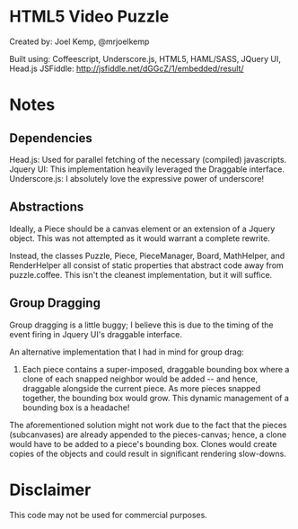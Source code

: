 HTML5 Video Puzzle
======
Created by: Joel Kemp, @mrjoelkemp

Built using: Coffeescript, Underscore.js, HTML5, HAML/SASS, JQuery UI, Head.js
JSFiddle: http://jsfiddle.net/dGGcZ/1/embedded/result/

# Notes

## Dependencies
Head.js: 		Used for parallel fetching of the necessary (compiled) javascripts.
Jquery UI: 		This implementation heavily leveraged the Draggable interface.
Underscore.js: 	I absolutely love the expressive power of underscore!

## Abstractions
Ideally, a Piece should be a canvas element or an extension of a Jquery object. This was not attempted as it would warrant a complete rewrite.

Instead, the classes Puzzle, Piece, PieceManager, Board, MathHelper, and RenderHelper all consist of static properties that abstract code away from puzzle.coffee. This isn't the cleanest implementation, but it will suffice.

## Group Dragging
Group dragging is a little buggy; I believe this is due to the timing of the event firing in Jquery UI's draggable interface. 

An alternative implementation that I had in mind for group drag:

1. Each piece contains a super-imposed, draggable bounding box where a clone of each snapped neighbor would be added -- and hence, draggable alongside the current piece. As more pieces snapped together, the bounding box would grow. This dynamic management of a bounding box is a headache!

The aforementioned solution might not work due to the fact that the pieces (subcanvases) are already appended to the pieces-canvas; hence, a clone would have to be added to a piece's bounding box. Clones would create copies of the objects and could result in significant rendering slow-downs.

# Disclaimer
This code may not be used for commercial purposes.